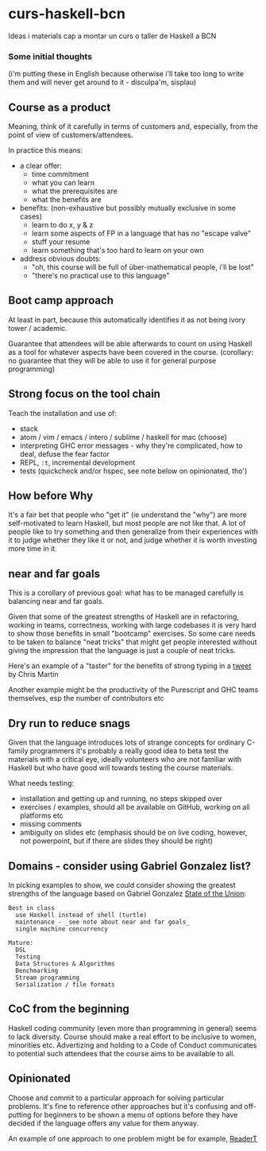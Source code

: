 # curs-haskell-bcn
Ideas i materials cap a montar un curs o taller de Haskell a BCN

### Some initial thoughts

(i'm putting these in English because otherwise i'll take too long to write them and will never get around to it - disculpa'm, sisplau)

## Course as a product

Meaning, think of it carefully in terms of customers and, especially, from the point of view of customers/attendees.

In practice this means:
* a clear offer: 
    * time commitment
    * what you can learn
    * what the prerequisites are
    * what the benefits are
* benefits: (non-exhaustive but possibly mutually exclusive in some cases)
   * learn to do x, y & z
   * learn some aspects of FP in a language that has no "escape valve"
   * stuff your resume
   * learn something that's too hard to learn on your own
* address obvious doubts:
    * "oh, this course will be full of über-mathematical people, i'll be lost"
    * "there's no practical use to this language"
    
## Boot camp approach

At least in part, because this automatically identifies it as not being ivory tower / academic.

Guarantee that attendees will be able afterwards to count on using Haskell as a tool for whatever aspects have been covered in the course. (corollary: no guarantee that they will be able to use it for general purpose programming)

## Strong focus on the tool chain

Teach the installation and use of:

* stack
* atom / vim / emacs / intero / sublime / haskell for mac  (choose)
* interpreting GHC error messages - why they're complicated, how to deal, defuse the fear factor
* REPL, `:t`, incremental development
* tests (quickcheck and/or hspec, see note below on opinionated, tho')

## How before Why

It's a fair bet that people who "get it" (ie understand the "why") are more self-motivated to learn Haskell, but most people are not like that. A lot of people like to try something and then generalize from their experiences with it to judge whether they like it or not, and judge whether it is worth investing more time in it.

## near and far goals

This is a corollary of previous goal: what has to be managed carefully is balancing near and far goals.

Given that some of the greatest strengths of Haskell are in refactoring, working in teams, correctness, working with large codebases it is very hard to show those benefits in small "bootcamp" exercises. So some care needs to be taken to balance "neat tricks" that might get people interested without giving the impression that the language is just a couple of neat tricks.

Here's an example of a "taster" for the benefits of strong typing in a [tweet](https://twitter.com/chris__martin/status/932876020272726021) by Chris Martin

Another example might be the productivity of the Purescript and GHC teams themselves, esp the number of contributors etc

## Dry run to reduce snags

Given that the language introduces lots of strange concepts for ordinary C-family programmers it's probably a really good idea to beta test the materials with a critical eye, ideally volunteers who are not familiar with Haskell but who have good will towards testing the course materials.

What needs testing:

* installation and getting up and running, no steps skipped over
* exercises / examples, should all be available on GitHub, working on all platforms etc
* missing comments
* ambiguity on slides etc (emphasis should be on live coding, however, not powerpoint, but if there are slides they should be right)

## Domains - consider using Gabriel Gonzalez list?

In picking examples to show, we could consider showing the greatest strengths of the language based on Gabriel Gonzalez [State of the Union](https://github.com/Gabriel439/post-rfc/blob/master/sotu.md):

    Best in class
      use Haskell instead of shell (turtle)
      maintenance - _see note about near and far goals_
      single machine concurrency

    Mature:
      DSL
      Testing
      Data Structures & Algorithms
      Benchmarking
      Stream programming
      Serialization / file formats

## CoC from the beginning

Haskell coding community (even more than programming in general) seems to lack diversity. Course should make a real effort to be inclusive to women, minorities etc. Advertizing and holding to a Code of Conduct communicates to potential such attendees that the course aims to be available to all.

## Opinionated

Choose and commit to a particular approach for solving particular problems. It's fine to reference other approaches but it's confusing and off-putting for beginners to be shown a menu of options before they have decided if the language offers any value for them anyway.

An example of one approach to one problem might be for example, [ReaderT](https://www.fpcomplete.com/blog/2017/06/readert-design-pattern) 

